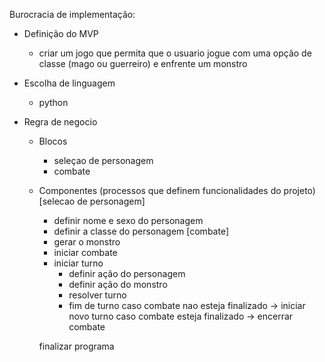Burocracia de implementação:
 - Definição do MVP 
    - criar um jogo que permita que o usuario jogue com uma opção de classe (mago ou guerreiro)  e enfrente um monstro

 - Escolha de linguagem
    - python

 - Regra de negocio
    - Blocos
        - seleçao de personagem
        - combate
    - Componentes (processos que definem funcionalidades do projeto)
        [selecao de personagem]
        - definir nome e sexo do personagem
        - definir a classe do personagem
        [combate]
        - gerar o monstro
        - iniciar combate
        - iniciar turno
            - definir ação do personagem
            - definir ação do monstro
            - resolver turno
            - fim de turno
            caso combate nao esteja finalizado -> iniciar novo turno
            caso combate esteja finalizado -> encerrar combate

        finalizar programa
